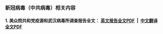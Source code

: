 ### 新冠病毒（中共病毒）相关内容


#### 1. 美众院共和党疫源和武汉病毒所调查报告全文： [英文报告全文PDF](https://cdn.jsdelivr.net/gh/easy2view/ccp-virus/files/report_en.pdf) &nbsp;|&nbsp; [中文翻译全文PDF](https://cdn.jsdelivr.net/gh/easy2view/ccp-virus/files/report_zh.pdf)

